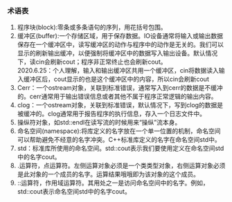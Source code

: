 ### 术语表  
1. 程序块(block):零条或多条语句的序列，用花括号包围。
2. 缓冲区(buffer):一个存储区域，用于保存数据。IO设备通常将输入或输出数据保存在一个缓冲区中，读写缓冲区的动作与程序中的动作是无关的。我们可以显示的刷新输出缓冲，以便强制将缓冲区中的数据写入输出设备。默认情况下，读cin会刷新cout；程序非正常终止也会刷新cout。  
    2020.6.25：个人理解，输入和输出缓冲区共用一个缓冲区，cin将数据读入输入缓冲区后，cout显示的也是这个缓冲区中的内容，所以cin会刷新cout  
3. Cerr：一个ostream对象，关联到标准错误，通常写入到cerr的数据是不缓冲的。cerr通常用于输出错误信息或者其他不属于程序正常逻辑的输出内容。
4. clog：一个ostream对象，关联到标准错误，默认情况下，写到clog的数据是被缓冲的。clog通常用于报告程序的执行信息，存入一个日志文件中。
5. 操纵符对象，如std::endl在读写流的时候用来“操纵”流本身。
6. 命名空间(namespace):将库定义的名字放在一个单一位置的机制，命名空间可以帮助避免不经意的名字冲突。C++标准库定义的名字在命名空间std中。
7. std：标准库所使用的命名空间。std::cout表示我们要使用定义在命名空间std中的名字cout。
8. .运算符，点运算符。左侧运算对象必须是一个类类型对象，右侧运算对象必须是此对象的一个成员的名字。运算结果哦哦即为该对象的这个成员。
9. ::运算符，作用域运算符。其用处之一是访问命名空间中的名字。例如，std::cout表示命名空间std中的名字cout。